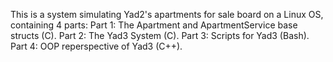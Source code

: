 This is a system simulating Yad2's apartments for sale board on a Linux OS,
containing 4 parts:
Part 1: The Apartment and ApartmentService base structs (C).
Part 2: The Yad3 System (C).
Part 3: Scripts for Yad3 (Bash).
Part 4: OOP reperspective of Yad3 (C++).
